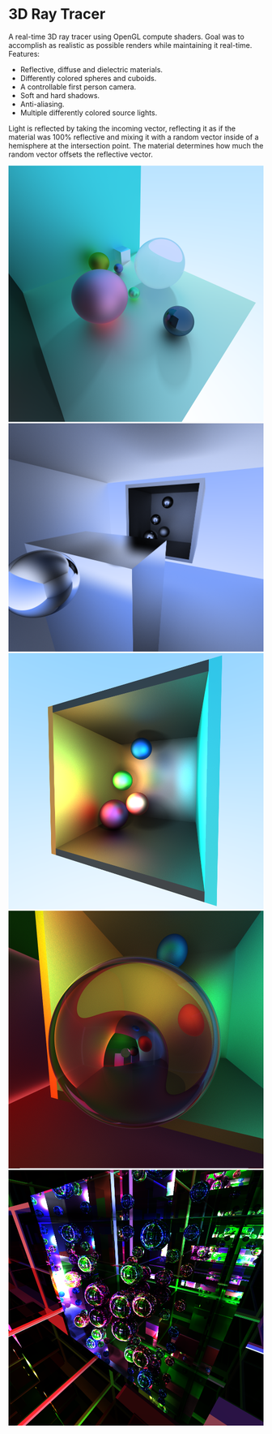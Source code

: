 # 3D Ray Tracer

A real-time 3D ray tracer using OpenGL compute shaders. Goal was to accomplish as realistic as possible renders while maintaining it real-time.
Features:
 - Reflective, diffuse and dielectric materials. 
 - Differently colored spheres and cuboids. 
 - A controllable first person camera.
 - Soft and hard shadows.
 - Anti-aliasing.
 - Multiple differently colored source lights.
 
Light is reflected by taking the incoming vector, reflecting it as if the material was 100% reflective and mixing it with a random vector inside of a hemisphere at the intersection point. The material determines how much the random vector offsets the reflective vector.

![](Images/image1.png)
![](Images/image2.png)
![](Images/image3.png)
![](Images/image4.png)
![](Images/image5.png)
